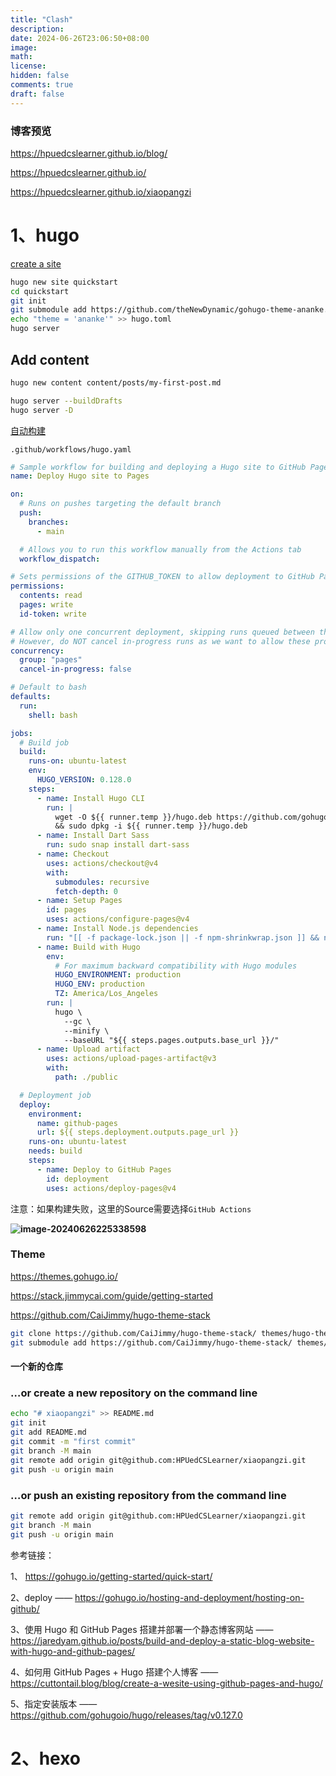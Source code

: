 ```yaml
---
title: "Clash"
description: 
date: 2024-06-26T23:06:50+08:00
image: 
math: 
license: 
hidden: false
comments: true
draft: false
---
```



### 博客预览



https://hpuedcslearner.github.io/blog/

https://hpuedcslearner.github.io/

https://hpuedcslearner.github.io/xiaopangzi





# 1、hugo



[create a site](https://gohugo.io/getting-started/quick-start/)

```bash
hugo new site quickstart
cd quickstart
git init
git submodule add https://github.com/theNewDynamic/gohugo-theme-ananke.git themes/ananke
echo "theme = 'ananke'" >> hugo.toml
hugo server
```



## Add content 

```bash
hugo new content content/posts/my-first-post.md
```





```bash
hugo server --buildDrafts
hugo server -D
```



[自动构建](https://gohugo.io/hosting-and-deployment/hosting-on-github/)

`.github/workflows/hugo.yaml`



```yaml
# Sample workflow for building and deploying a Hugo site to GitHub Pages
name: Deploy Hugo site to Pages

on:
  # Runs on pushes targeting the default branch
  push:
    branches:
      - main

  # Allows you to run this workflow manually from the Actions tab
  workflow_dispatch:

# Sets permissions of the GITHUB_TOKEN to allow deployment to GitHub Pages
permissions:
  contents: read
  pages: write
  id-token: write

# Allow only one concurrent deployment, skipping runs queued between the run in-progress and latest queued.
# However, do NOT cancel in-progress runs as we want to allow these production deployments to complete.
concurrency:
  group: "pages"
  cancel-in-progress: false

# Default to bash
defaults:
  run:
    shell: bash

jobs:
  # Build job
  build:
    runs-on: ubuntu-latest
    env:
      HUGO_VERSION: 0.128.0
    steps:
      - name: Install Hugo CLI
        run: |
          wget -O ${{ runner.temp }}/hugo.deb https://github.com/gohugoio/hugo/releases/download/v${HUGO_VERSION}/hugo_extended_${HUGO_VERSION}_linux-amd64.deb \
          && sudo dpkg -i ${{ runner.temp }}/hugo.deb          
      - name: Install Dart Sass
        run: sudo snap install dart-sass
      - name: Checkout
        uses: actions/checkout@v4
        with:
          submodules: recursive
          fetch-depth: 0
      - name: Setup Pages
        id: pages
        uses: actions/configure-pages@v4
      - name: Install Node.js dependencies
        run: "[[ -f package-lock.json || -f npm-shrinkwrap.json ]] && npm ci || true"
      - name: Build with Hugo
        env:
          # For maximum backward compatibility with Hugo modules
          HUGO_ENVIRONMENT: production
          HUGO_ENV: production
          TZ: America/Los_Angeles
        run: |
          hugo \
            --gc \
            --minify \
            --baseURL "${{ steps.pages.outputs.base_url }}/"          
      - name: Upload artifact
        uses: actions/upload-pages-artifact@v3
        with:
          path: ./public

  # Deployment job
  deploy:
    environment:
      name: github-pages
      url: ${{ steps.deployment.outputs.page_url }}
    runs-on: ubuntu-latest
    needs: build
    steps:
      - name: Deploy to GitHub Pages
        id: deployment
        uses: actions/deploy-pages@v4
```



注意：如果构建失败，这里的Source需要选择`GitHub Actions`





**![image-20240626225338598](C:\Users\wys71\AppData\Roaming\Typora\typora-user-images\image-20240626225338598.png)**



### Theme

https://themes.gohugo.io/

https://stack.jimmycai.com/guide/getting-started

https://github.com/CaiJimmy/hugo-theme-stack



```bash
git clone https://github.com/CaiJimmy/hugo-theme-stack/ themes/hugo-theme-stack
git submodule add https://github.com/CaiJimmy/hugo-theme-stack/ themes/hugo-theme-stack
```





#### 一个新的仓库

### …or create a new repository on the command line



```bash
echo "# xiaopangzi" >> README.md
git init
git add README.md
git commit -m "first commit"
git branch -M main
git remote add origin git@github.com:HPUedCSLearner/xiaopangzi.git
git push -u origin main
```

### …or push an existing repository from the command line



```bash
git remote add origin git@github.com:HPUedCSLearner/xiaopangzi.git
git branch -M main
git push -u origin main
```



参考链接：

1、 https://gohugo.io/getting-started/quick-start/

2、deploy —— https://gohugo.io/hosting-and-deployment/hosting-on-github/

3、使用 Hugo 和 GitHub Pages 搭建并部署一个静态博客网站   —— https://jaredyam.github.io/posts/build-and-deploy-a-static-blog-website-with-hugo-and-github-pages/

4、如何用 GitHub Pages + Hugo 搭建个人博客 —— https://cuttontail.blog/blog/create-a-wesite-using-github-pages-and-hugo/

5、指定安装版本 —— https://github.com/gohugoio/hugo/releases/tag/v0.127.0











# 2、hexo